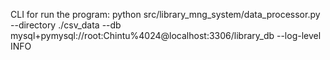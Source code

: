 
CLI for run the program:
python src/library_mng_system/data_processor.py --directory ./csv_data --db mysql+pymysql://root:Chintu%4024@localhost:3306/library_db --log-level INFO